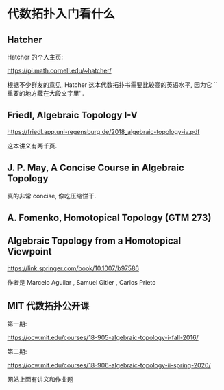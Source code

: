 # 代数拓扑入门看什么

## Hatcher

Hatcher 的个人主页:

https://pi.math.cornell.edu/~hatcher/

根据不少群友的意见, Hatcher 这本代数拓扑书需要比较高的英语水平, 因为它 ``重要的地方藏在大段文字里''.

## Friedl, Algebraic Topology I-V

https://friedl.app.uni-regensburg.de/2018_algebraic-topology-iv.pdf

这本讲义有两千页.

## J. P. May, A Concise Course in Algebraic Topology

真的非常 concise, 像吃压缩饼干.

## A. Fomenko, Homotopical Topology (GTM 273)

## Algebraic Topology from a Homotopical Viewpoint

https://link.springer.com/book/10.1007/b97586

作者是 Marcelo Aguilar , Samuel Gitler , Carlos Prieto

## MIT 代数拓扑公开课

第一期:

https://ocw.mit.edu/courses/18-905-algebraic-topology-i-fall-2016/

第二期:

https://ocw.mit.edu/courses/18-906-algebraic-topology-ii-spring-2020/

网站上面有讲义和作业题
